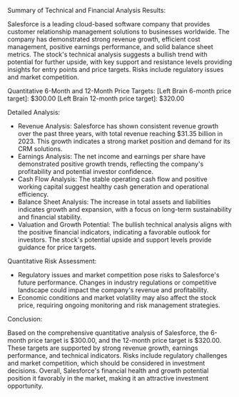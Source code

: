 Summary of Technical and Financial Analysis Results:

Salesforce is a leading cloud-based software company that provides customer relationship management solutions to businesses worldwide. The company has demonstrated strong revenue growth, efficient cost management, positive earnings performance, and solid balance sheet metrics. The stock's technical analysis suggests a bullish trend with potential for further upside, with key support and resistance levels providing insights for entry points and price targets. Risks include regulatory issues and market competition.

Quantitative 6-Month and 12-Month Price Targets:
[Left Brain 6-month price target]: $300.00
[Left Brain 12-month price target]: $320.00

Detailed Analysis:

- Revenue Analysis: Salesforce has shown consistent revenue growth over the past three years, with total revenue reaching $31.35 billion in 2023. This growth indicates a strong market position and demand for its CRM solutions.
- Earnings Analysis: The net income and earnings per share have demonstrated positive growth trends, reflecting the company's profitability and potential investor confidence.
- Cash Flow Analysis: The stable operating cash flow and positive working capital suggest healthy cash generation and operational efficiency.
- Balance Sheet Analysis: The increase in total assets and liabilities indicates growth and expansion, with a focus on long-term sustainability and financial stability.
- Valuation and Growth Potential: The bullish technical analysis aligns with the positive financial indicators, indicating a favorable outlook for investors. The stock's potential upside and support levels provide guidance for price targets.

Quantitative Risk Assessment:

- Regulatory issues and market competition pose risks to Salesforce's future performance. Changes in industry regulations or competitive landscape could impact the company's revenue and profitability.
- Economic conditions and market volatility may also affect the stock price, requiring ongoing monitoring and risk management strategies.

Conclusion:

Based on the comprehensive quantitative analysis of Salesforce, the 6-month price target is $300.00, and the 12-month price target is $320.00. These targets are supported by strong revenue growth, earnings performance, and technical indicators. Risks include regulatory challenges and market competition, which should be considered in investment decisions. Overall, Salesforce's financial health and growth potential position it favorably in the market, making it an attractive investment opportunity.